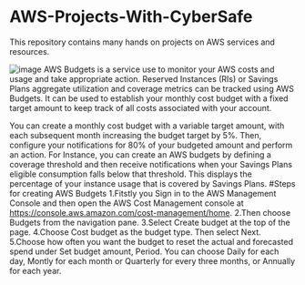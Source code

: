 # AWS-Projects-With-CyberSafe

This repository contains many hands on projects on AWS services and resources.

![image](https://user-images.githubusercontent.com/112861600/191002250-a7a8d772-edc1-4209-9f66-db7aeeed9b65.png)
AWS Budgets is a service use to monitor your AWS costs and usage and take appropriate action.
Reserved Instances (RIs) or Savings Plans aggregate utilization and coverage metrics can be tracked using AWS Budgets. It can be used to establish your monthly cost budget with a fixed target amount to keep track of all costs associated with your account. 

You can create a monthly cost budget with a variable target amount, with each subsequent month increasing the budget target by 5%. Then, configure your notifications for 80% of your budgeted amount and perform an action.
For Instance, you can create an AWS budgets by defining a coverage threshold and then receive notifications when your Savings Plans eligible consumption falls below that threshold. This displays the percentage of your instance usage that is covered by Savings Plans.
#Steps for creating AWS Budgets
1.Fitstly you Sign in to the AWS Management Console and then open the AWS Cost Management console at https://console.aws.amazon.com/cost-management/home.
2.Then choose Budgets from the navigation pane.
3.Select Create budget at the top of the page.
4.Choose Cost budget as the budget type. Then select Next.
5.Choose how often you want the budget to reset the actual and forecasted spend under Set budget amount, Period. You can choose Daily for each day, Montly for each month or  Quarterly for every three months, or Annually for each year.
